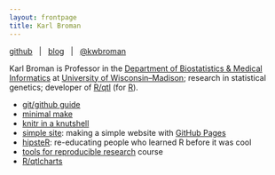 ```yaml
---
layout: frontpage
title: Karl Broman
---
```


[github](http://github.com/kbroman) &nbsp; | &nbsp; 
[blog](http://kbroman.wordpress.com) &nbsp; | &nbsp; 
[@kwbroman](https://twitter.com/kwbroman)

Karl Broman is Professor in the
[Department of Biostatistics & Medical Informatics](http://www.biostat.wisc.edu)
at [University of Wisconsin&ndash;Madison](http://www.wisc.edu);
research in statistical genetics; developer of
[R/qtl](http://www.rqtl.org) (for [R](http://www.r-project.org)).

- [git/github guide](http://kbroman.github.io/github_tutorial)
- [minimal make](http://kbroman.github.io/minimal_make)
- [knitr in a knutshell](http://kbroman.github.io/knitr_knutshell)
- [simple site](http://kbroman.github.io/simple_site): making a simple
  website with [GitHub Pages](http://pages.github.com)
- [hipsteR](http://kbroman.github.io/hipsteR/): re-educating people who learned R before it was cool
- [tools for reproducible research](http://kbroman.github.io/Tools4RR) course
- [R/qtlcharts](http://kbroman.github.io/qtlcharts)
